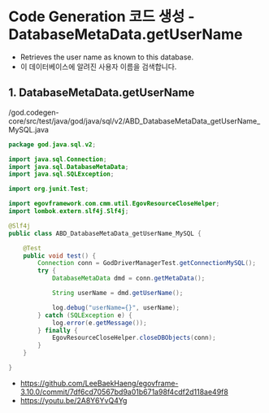 # Code Generation 코드 생성 - DatabaseMetaData.getUserName

- Retrieves the user name as known to this database.
- 이 데이터베이스에 알려진 사용자 이름을 검색합니다.

## 1. DatabaseMetaData.getUserName

/god.codegen-core/src/test/java/god/java/sql/v2/ABD_DatabaseMetaData_getUserName_MySQL.java

```java
package god.java.sql.v2;

import java.sql.Connection;
import java.sql.DatabaseMetaData;
import java.sql.SQLException;

import org.junit.Test;

import egovframework.com.cmm.util.EgovResourceCloseHelper;
import lombok.extern.slf4j.Slf4j;

@Slf4j
public class ABD_DatabaseMetaData_getUserName_MySQL {

	@Test
	public void test() {
		Connection conn = GodDriverManagerTest.getConnectionMySQL();
		try {
			DatabaseMetaData dmd = conn.getMetaData();

			String userName = dmd.getUserName();

			log.debug("userName={}", userName);
		} catch (SQLException e) {
			log.error(e.getMessage());
		} finally {
			EgovResourceCloseHelper.closeDBObjects(conn);
		}
	}

}
```

- https://github.com/LeeBaekHaeng/egovframe-3.10.0/commit/7df6cd70567bd9a01b671a98f4cdf2d118ae49f8
- https://youtu.be/2A8Y6YvQ4Yg
